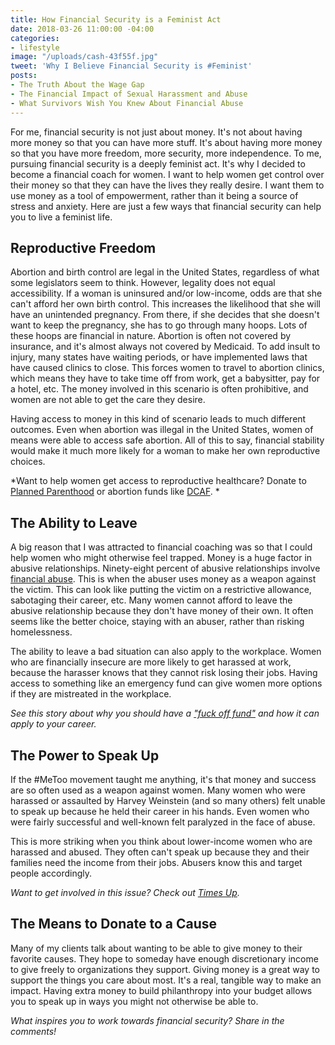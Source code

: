 ```yaml
---
title: How Financial Security is a Feminist Act
date: 2018-03-26 11:00:00 -04:00
categories:
- lifestyle
image: "/uploads/cash-43f55f.jpg"
tweet: 'Why I Believe Financial Security is #Feminist'
posts:
- The Truth About the Wage Gap
- The Financial Impact of Sexual Harassment and Abuse
- What Survivors Wish You Knew About Financial Abuse
---
```


For me, financial security is not just about money. It's not about having more money so that you can have more stuff. It's about having more money so that you have more freedom, more security, more independence. To me, pursuing financial security is a deeply feminist act. It's why I decided to become a financial coach for women. I want to help women get control over their money so that they can have the lives they really desire. I want them to use money as a tool of empowerment, rather than it being a source of stress and anxiety. Here are just a few ways that financial security can help you to live a feminist life.

## Reproductive Freedom

Abortion and birth control are legal in the United States, regardless of what some legislators seem to think. However, legality does not equal accessibility. If a woman is uninsured and/or low-income, odds are that she can't afford her own birth control. This increases the likelihood that she will have an unintended pregnancy. From there, if she decides that she doesn't want to keep the pregnancy, she has to go through many hoops. Lots of these hoops are financial in nature. Abortion is often not covered by insurance, and it's almost always not covered by Medicaid. To add insult to injury, many states have waiting periods, or have implemented laws that have caused clinics to close. This forces women to travel to abortion clinics, which means they have to take time off from work, get a babysitter, pay for a hotel, etc. The money involved in this scenario is often prohibitive, and women are not able to get the care they desire. 

Having access to money in this kind of scenario leads to much different outcomes. Even when abortion was illegal in the United States, women of means were able to access safe abortion. All of this to say, financial stability would make it much more likely for a woman to make her own reproductive choices. 

*Want to help women get access to reproductive healthcare? Donate to [Planned Parenthood](https://www.plannedparenthood.org/) or abortion funds like [DCAF](https://dcabortionfund.org/). *

## The Ability to Leave

A big reason that I was attracted to financial coaching was so that I could help women who might otherwise feel trapped. Money is a huge factor in abusive relationships. Ninety-eight percent of abusive relationships involve [financial abuse](https://www.maggiegermano.com/blog/financial-abuse-survivors-want-you-to-know). This is when the abuser uses money as a weapon against the victim. This can look like putting the victim on a restrictive allowance, sabotaging their career, etc. Many women cannot afford to leave the abusive relationship because they don't have money of their own. It often seems like the better choice, staying with an abuser, rather than risking homelessness. 

The ability to leave a bad situation can also apply to the workplace. Women who are financially insecure are more likely to get harassed at work, because the harasser knows that they cannot risk losing their jobs. Having access to something like an emergency fund can give women more options if they are mistreated in the workplace. 

*See this story about why you should have a ["fuck off fund"](https://www.thebillfold.com/2016/01/a-story-of-a-fuck-off-fund/) and how it can apply to your career.*

## The Power to Speak Up

If the #MeToo movement taught me anything, it's that money and success are so often used as a weapon against women. Many women who were harassed or assaulted by Harvey Weinstein (and so many others) felt unable to speak up because he held their career in his hands. Even women who were fairly successful and well-known felt paralyzed in the face of abuse. 

This is more striking when you think about lower-income women who are harassed and abused. They often can't speak up because they and their families need the income from their jobs. Abusers know this and target people accordingly. 

*Want to get involved in this issue? Check out [Times Up](https://www.timesupnow.com/).*

## The Means to Donate to a Cause

Many of my clients talk about wanting to be able to give money to their favorite causes. They hope to someday have enough discretionary income to give freely to organizations they support. Giving money is a great way to support the things you care about most. It's a real, tangible way to make an impact. Having extra money to build philanthropy into your budget allows you to speak up in ways you might not otherwise be able to. 

*What inspires you to work towards financial security? Share in the comments!*